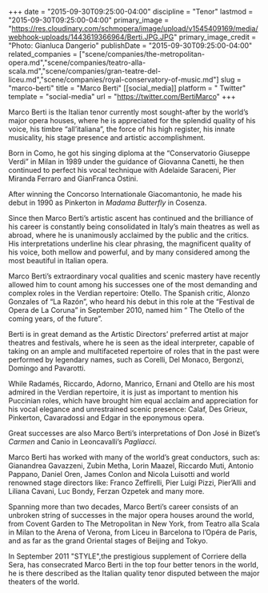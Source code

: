 +++
date = "2015-09-30T09:25:00-04:00"
discipline = "Tenor"
lastmod = "2015-09-30T09:25:00-04:00"
primary_image = "https://res.cloudinary.com/schmopera/image/upload/v1545409169/media/webhook-uploads/1443619366964/Berti.JPG.JPG"
primary_image_credit = "Photo: Gianluca Dangerio"
publishDate = "2015-09-30T09:25:00-04:00"
related_companies = ["scene/companies/the-metropolitan-opera.md","scene/companies/teatro-alla-scala.md","scene/companies/gran-teatre-del-liceu.md","scene/companies/royal-conservatory-of-music.md"]
slug = "marco-berti"
title = "Marco Berti"
[[social_media]]
platform = " Twitter"
template = "social-media"
url = "https://twitter.com/BertiMarco"
+++

Marco Berti is the Italian tenor currently most sought-after by the world’s major opera houses, where he is appreciated for the splendid quality of his voice, his timbre “all’italiana”, the force of his high register, his innate musicality, his stage presence and artistic accomplishment.

Born in Como, he got his singing diploma at the “Conservatorio Giuseppe Verdi” in Milan in 1989 under the guidance of Giovanna Canetti, he then continued to perfect his vocal technique with Adelaide Saraceni, Pier Miranda Ferraro and GianFranca Ostini.

After winning the Concorso Internationale Giacomantonio, he made his debut in 1990 as Pinkerton in *Madama Butterfly* in Cosenza.

Since then Marco Berti’s artistic ascent has continued and the brilliance of his career is constantly being consolidated in Italy’s main theatres as well as abroad, where he is unanimously acclaimed by the public and the critics. His interpretations underline his clear phrasing, the magnificent quality of his voice, both mellow and powerful, and by many considered among the most beautiful in Italian opera.

Marco Berti’s extraordinary vocal qualities and scenic mastery have recently allowed him to count among his successes one of the most demanding and complex roles in the Verdian repertoire: Otello. The Spanish critic, Alonzo Gonzales of “La Razón”, who heard his debut in this role at the “Festival de Opera de La Coruna” in September 2010, named him “ The Otello of the coming years, of the future”.

Berti is in great demand as the Artistic Directors’ preferred artist at major theatres and festivals, where he is seen as the ideal interpreter, capable of taking on an ample and multifaceted repertoire of roles that in the past were performed by legendary names, such as Corelli, Del Monaco, Bergonzi, Domingo and Pavarotti.

While Radamés, Riccardo, Adorno, Manrico, Ernani and Otello are his most admired in the Verdian repertoire, it is just as important to mention his Puccinian roles, which have brought him equal acclaim and appreciation for his vocal elegance and unrestrained scenic presence: Calaf, Des Grieux, Pinkerton, Cavaradossi and Edgar in the eponymous opera.

Great successes are also Marco Berti’s interpretations of Don José in Bizet’s *Carmen* and Canio in Leoncavalli’s *Pagliacci*.

Marco Berti has worked with many of the world’s great conductors, such as: Gianandrea Gavazzeni, Zubin Metha, Lorin Maazel, Riccardo Muti, Antonio Pappano, Daniel Oren, James Conlon and Nicola Luisotti and world renowned stage directors like: Franco Zeffirelli, Pier Luigi Pizzi, Pier’Alli and Liliana Cavani, Luc Bondy, Ferzan Ozpetek and many more.

Spanning more than two decades, Marco Berti’s career consists of an unbroken string of successes in the major opera houses around the world, from Covent Garden to The Metropolitan in New York, from Teatro alla Scala in Milan to the Arena of Verona, from Liceu in Barcelona to l’Opéra de Paris, and as far as the grand Oriental stages of Beijing and Tokyo.

In September 2011 "STYLE",the prestigious supplement of Corriere della Sera, has consecrated Marco Berti in the top four better tenors in the world, he is  there described as the Italian quality tenor  disputed between the major theaters of the world.
